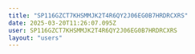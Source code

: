 ```yaml
---
title: "SP116GZCT7KHSMMJK2T4R6QY2J06EG0B7HRDRCXRS"
date: 2025-03-20T11:26:07.095Z
user: SP116GZCT7KHSMMJK2T4R6QY2J06EG0B7HRDRCXRS
layout: "users"
---
```

    